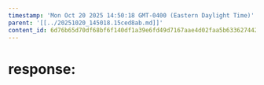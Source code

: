 ```yaml
---
timestamp: 'Mon Oct 20 2025 14:50:18 GMT-0400 (Eastern Daylight Time)'
parent: '[[../20251020_145018.15ced8ab.md]]'
content_id: 6d76b65d70df68bf6f140df1a39e6fd49d7167aae4d02faa5b63362744266256
---
```


# response:
